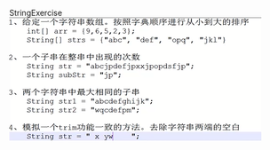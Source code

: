 StringExercise
![Image text](https://raw.githubusercontent.com/Gino-W/JAVA/master/Annotation/StringExample.png)
